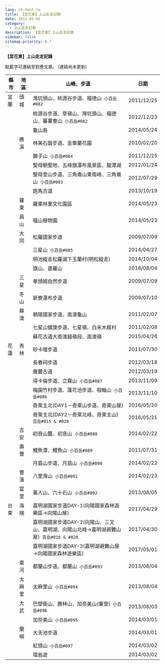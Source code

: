 ```yaml
---
lang: zh-Hant-tw
title: 【宜花東】上山走走記錄
date: 2011-01-02
category: 
  - 上山走走記事
description: 【宜花東】上山走走記錄
sidebar: false
sitemap.priority: 0.7
---
```


**【宜花東】上山走走記錄**

點藍字可連結至對應文章。
(連結尚未更新)

<!-- more -->

| 縣市     | 地區     | 山峰、步道                                                           | 日期         |
|--------|--------|-----------------------------------------------------------------|------------|
| 宜蘭     | 頭城     | 灣坑頭山、桃源谷步道、福德山&nbsp; `小百岳#082`                                    | 2011/12/25 |
| &nbsp; | &nbsp; | 桃源谷步道、草嶺山、灣坑頭山、福德山、蕃薯寮山&nbsp; `小百岳#082`                           | 2012/12/23 |
| &nbsp; | &nbsp; | 龜山島                                                             | 2014/05/24 |
| &nbsp; | 礁溪     | 林美石磐步道、金車蘭花園                                                    | 2010/02/20 |
| &nbsp; | &nbsp; | 鵲子山&nbsp; `小百岳#084`                                               | 2011/12/25 |
| &nbsp; | &nbsp; | 聖母朝聖地、五峰旗瀑布風景區、龍潭湖                                              | 2012/01/24 |
| &nbsp; | &nbsp; | 聖母登山步道、三角崙山東南峰、三角崙山&nbsp; `小百岳#083`                               | 2012/07/29 |
| &nbsp; | &nbsp; | 跑馬古道                                                            | 2013/10/19 |
| &nbsp; | 羅東     | 羅東林業文化園區                                                        | 2014/05/23 |
| &nbsp; | 員山     | 福山植物園                                                           | 2014/05/23 |
| &nbsp; | 大同     | 松羅國家步道                                                          | 2009/07/09 |
| &nbsp; | &nbsp; | 三星山&nbsp; `小百岳#085`                                               | 2014/04/27 |
| &nbsp; | &nbsp; | 明池縱走松蘿湖下玉蘭村(明松縱走)                                               | 2014/10/04 |
| &nbsp; | &nbsp; | 旗山、婆羅山                                                          | 2018/08/04 |
| &nbsp; | 三星     | 拳頭姆自然步道                                                         | 2009/07/09 |
| &nbsp; | 冬山     | 新寮瀑布步道                                                          | 2009/07/10 |
| &nbsp; | 蘇澳     | 朝陽國家步道、南澳龜山                                                     | 2011/02/07 |
| &nbsp; | &nbsp; | 七星山健康步道、七星嶺、白米木屐村                                               | 2011/02/08 |
| &nbsp; | &nbsp; | 蘇花古道大南澳越嶺段、南澳嶺                                                  | 2015/04/26 |
| 花蓮     | 秀林     | 砂卡噹步道                                                           | 2011/07/30 |
| &nbsp; | &nbsp; | 長春祠步道                                                           | 2012/03/18 |
| &nbsp; | &nbsp; | 錐麓古道                                                            | 2012/03/19 |
| &nbsp; | &nbsp; | 得卡倫步道、立霧山&nbsp; `小百岳#087`                                         | 2013/11/09 |
| &nbsp; | &nbsp; | 梅園竹村步道、蓮花池步道、祖輪山&nbsp; `小百岳#086`                                  | 2013/11/10 |
| &nbsp; | &nbsp; | 奇萊主北(DAY1－奇萊山步道、奇萊山屋)                                           | 2016/05/20 |
| &nbsp; | &nbsp; | 奇萊主北(DAY2－奇萊北峰、奇萊主山)&nbsp; `百岳#015 & #020`                    | 2016/05/21 |
| &nbsp; | 吉安     | 初音山麓、初音山&nbsp; `小百岳#088`                                          | 2014/02/22 |
| &nbsp; | 壽豐     | 鯉魚潭、鯉魚山&nbsp; `小百岳#089`                                           | 2011/07/31 |
| &nbsp; | &nbsp; | 月眉山步道、月眉山&nbsp; `小百岳#090`                                         | 2014/02/22 |
| &nbsp; | 豐濱     | 八里灣山&nbsp; `小百岳#091`                                              | 2014/02/23 |
| &nbsp; | 富里     | 萬人山、六十石山&nbsp; `小百岳#092`                                          | 2013/08/05 |
| 台東     | 海端     | 嘉明湖國家步道DAY-1(向陽國家森林遊樂區→向陽山屋)                                    | 2017/04/29 |
| &nbsp; | &nbsp; | 嘉明湖國家步道DAY-2(向陽山、三叉山、嘉明湖、向陽山北峰→嘉明湖避難山屋)&nbsp; `百岳#016 & #028` | 2017/04/30 |
| &nbsp; | &nbsp; | 嘉明湖國家步道DAY-3(嘉明湖避難山屋→向陽國家森林遊樂區)                                 | 2017/05/01 |
| &nbsp; | 東河     | 都蘭山步道、都蘭山&nbsp; `小百岳#093`                                         | 2013/08/04 |
| &nbsp; | 太麻里    | 太麻里山&nbsp; `小百岳#094`                                              | 2013/08/04 |
| &nbsp; | 大武     | 巴塱衛山、勝林山、加奈美山(棄登)&nbsp; `小百岳#096`                                 | 2013/08/03 |
| &nbsp; | &nbsp; | 加奈美山&nbsp; `小百岳#095`                                              | 2014/03/01 |
| &nbsp; | 蘭嶼     | 大天池步道                                                           | 2014/03/01 |
| &nbsp; | &nbsp; | 紅頭山&nbsp; `小百岳#097`                                               | 2014/03/02 |
| &nbsp; | &nbsp; | 環島遊                                                             | 2014/03/02 |
